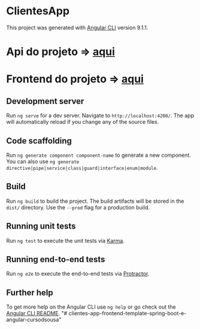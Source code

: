 # ClientesApp
This project was generated with [Angular CLI](https://github.com/angular/angular-cli) version 9.1.1.

# Api do projeto => [aqui](https://github.com/Henderson-da-rocha-porfirio/clientes-api-spring-boot-e-angular-cursodsousa)
# Frontend do projeto => [aqui](https://github.com/Henderson-da-rocha-porfirio/clientes-app-frontend-spring-boot-e-angular-cursodsousa)

## Development server

Run `ng serve` for a dev server. Navigate to `http://localhost:4200/`. The app will automatically reload if you change any of the source files.

## Code scaffolding

Run `ng generate component component-name` to generate a new component. You can also use `ng generate directive|pipe|service|class|guard|interface|enum|module`.

## Build

Run `ng build` to build the project. The build artifacts will be stored in the `dist/` directory. Use the `--prod` flag for a production build.

## Running unit tests

Run `ng test` to execute the unit tests via [Karma](https://karma-runner.github.io).

## Running end-to-end tests

Run `ng e2e` to execute the end-to-end tests via [Protractor](http://www.protractortest.org/).

## Further help

To get more help on the Angular CLI use `ng help` or go check out the [Angular CLI README](https://github.com/angular/angular-cli/blob/master/README.md).
"# clientes-app-frontend-template-spring-boot-e-angular-cursodsousa"  
